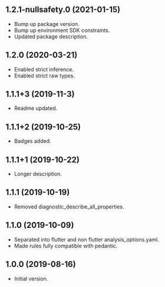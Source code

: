 ## 1.2.1-nullsafety.0 (2021-01-15)

- Bump up package version.
- Bump up environment SDK constraints.
- Updated package description.

## 1.2.0 (2020-03-21)

- Enabled strict inference.
- Enabled strict raw types.

## 1.1.1+3 (2019-11-3)

- Readme updated.

## 1.1.1+2 (2019-10-25)

- Badges added.

## 1.1.1+1 (2019-10-22)

- Longer description.

## 1.1.1 (2019-10-19)

- Removed diagnostic_describe_all_properties.

## 1.1.0 (2019-10-09)

- Separated into flutter and non flutter analysis_options.yaml.
- Made rules fully compatible with pedantic.

## 1.0.0 (2019-08-16)

- Initial version.
